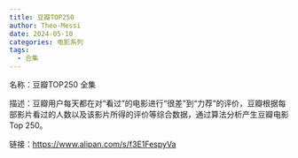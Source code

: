 ```yaml
---
title: 豆瓣TOP250
author: Theo-Messi
date: 2024-05-10
categories: 电影系列
tags:
  - 合集
---
```


名称：豆瓣TOP250 全集

描述：豆瓣用户每天都在对“看过”的电影进行“很差”到“力荐”的评价，豆瓣根据每部影片看过的人数以及该影片所得的评价等综合数据，通过算法分析产生豆瓣电影 Top 250。

链接：https://www.alipan.com/s/f3E1FespyVa
